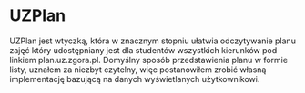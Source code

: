 
# UZPlan


UZPlan jest wtyczką, która w znacznym stopniu ułatwia odczytywanie planu zajęć który udostępniany jest dla studentów wszystkich kierunków pod linkiem plan.uz.zgora.pl. Domyślny sposób przedstawienia planu w formie listy, uznałem za niezbyt czytelny, więc postanowiłem zrobić własną implementację bazującą na danych wyświetlanych użytkownikowi.

